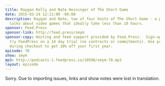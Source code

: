 ```yaml
---
title: Raygan Kelly and Nate Heininger of The Short Game
date: 2015-03-24 12:11:00 -06:00
description: Raygan and Nate, two of four hosts of The Short Game - a podcast that
  talks about video games that ideally take less than 10 hours.
sponsor: Feed.Press
sponsor-link: http://feed.press/smym
sponsor-copy: Hosting and feed support provided by Feed.Press.  Sign-up today and
  try FeedPress on a 14 day trial (no contracts or commitments). Use promo code "smym"
  during checkout to get 10% off your first year.
episode: 78
show: smym
mp3: http://podcasts-1.feedpress.co/10590/smym-78.mp3
layout: episode
---
```


Sorry. Due to importing issues, links and show notes were lost in translation.
